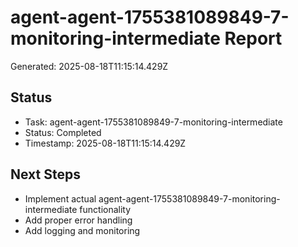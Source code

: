 # agent-agent-1755381089849-7-monitoring-intermediate Report

Generated: 2025-08-18T11:15:14.429Z

## Status
- Task: agent-agent-1755381089849-7-monitoring-intermediate
- Status: Completed
- Timestamp: 2025-08-18T11:15:14.429Z

## Next Steps
- Implement actual agent-agent-1755381089849-7-monitoring-intermediate functionality
- Add proper error handling
- Add logging and monitoring

